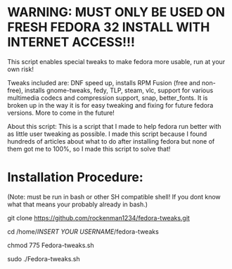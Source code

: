 # WARNING: MUST ONLY BE USED ON FRESH FEDORA 32 INSTALL WITH INTERNET ACCESS!!!

This script enables special tweaks to make fedora more usable, run at your own risk! 

Tweaks included are: DNF speed up, installs RPM Fusion  (free and non-free), installs gnome-tweaks, fedy, TLP, steam, vlc, support for various multimedia codecs and compression support, snap, better_fonts. It is broken up in the way it is for easy tweaking and fixing for future fedora versions. More to come in the future!

About this script:
This is a script that I made to help fedora run better with as little user tweaking as possible. I made this script because I found hundreds of articles about what to do after installing fedora but none of them got me to 100%, so I made this script to solve that!


# Installation Procedure:
(Note: must be run in bash or other SH compatible shell! If you dont know what that means your probably already in bash.)

git clone https://github.com/rockenman1234/fedora-tweaks.git

cd /home/*INSERT YOUR USERNAME*/fedora-tweaks

chmod 775 Fedora-tweaks.sh

sudo ./Fedora-tweaks.sh
